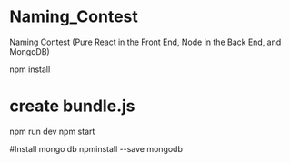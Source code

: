 # Naming_Contest
Naming Contest (Pure React in the Front End, Node in the Back End, and MongoDB)

npm install

# create bundle.js

npm run dev
npm start

#Install mongo db
npminstall --save mongodb
